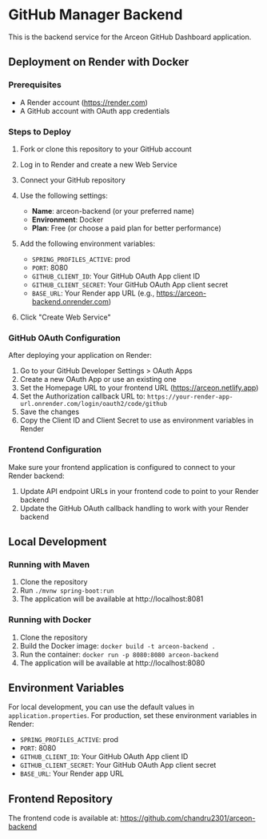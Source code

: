 # GitHub Manager Backend

This is the backend service for the Arceon GitHub Dashboard application.

## Deployment on Render with Docker

### Prerequisites

- A Render account (https://render.com)
- A GitHub account with OAuth app credentials

### Steps to Deploy

1. Fork or clone this repository to your GitHub account
2. Log in to Render and create a new Web Service
3. Connect your GitHub repository
4. Use the following settings:
   - **Name**: arceon-backend (or your preferred name)
   - **Environment**: Docker
   - **Plan**: Free (or choose a paid plan for better performance)

5. Add the following environment variables:
   - `SPRING_PROFILES_ACTIVE`: prod
   - `PORT`: 8080
   - `GITHUB_CLIENT_ID`: Your GitHub OAuth App client ID
   - `GITHUB_CLIENT_SECRET`: Your GitHub OAuth App client secret
   - `BASE_URL`: Your Render app URL (e.g., https://arceon-backend.onrender.com)

6. Click "Create Web Service"

### GitHub OAuth Configuration

After deploying your application on Render:

1. Go to your GitHub Developer Settings > OAuth Apps
2. Create a new OAuth App or use an existing one
3. Set the Homepage URL to your frontend URL (https://arceon.netlify.app)
4. Set the Authorization callback URL to: `https://your-render-app-url.onrender.com/login/oauth2/code/github`
5. Save the changes
6. Copy the Client ID and Client Secret to use as environment variables in Render

### Frontend Configuration

Make sure your frontend application is configured to connect to your Render backend:

1. Update API endpoint URLs in your frontend code to point to your Render backend
2. Update the GitHub OAuth callback handling to work with your Render backend

## Local Development

### Running with Maven

1. Clone the repository
2. Run `./mvnw spring-boot:run`
3. The application will be available at http://localhost:8081

### Running with Docker

1. Clone the repository
2. Build the Docker image: `docker build -t arceon-backend .`
3. Run the container: `docker run -p 8080:8080 arceon-backend`
4. The application will be available at http://localhost:8080

## Environment Variables

For local development, you can use the default values in `application.properties`.
For production, set these environment variables in Render:

- `SPRING_PROFILES_ACTIVE`: prod
- `PORT`: 8080
- `GITHUB_CLIENT_ID`: Your GitHub OAuth App client ID
- `GITHUB_CLIENT_SECRET`: Your GitHub OAuth App client secret
- `BASE_URL`: Your Render app URL

## Frontend Repository

The frontend code is available at: https://github.com/chandru2301/arceon-backend 